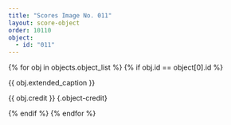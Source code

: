 ```yaml
---
title: "Scores Image No. 011"
layout: score-object
order: 10110
object:
  - id: "011"
---
```


{% for obj in objects.object_list %}
{% if obj.id == object[0].id %}

{{ obj.extended_caption }}

{{ obj.credit }} {.object-credit}

{% endif %}
{% endfor %}
